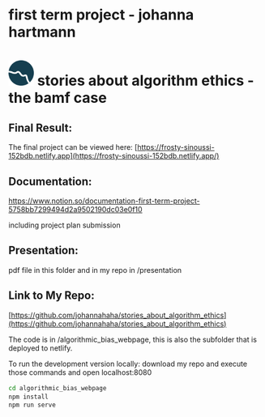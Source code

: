 # first term project - johanna hartmann
# <img src="logo.png" alt="logo.png" width="50"/> stories about algorithm ethics  - the bamf case




## Final Result:

The final project can be viewed here: [https://frosty-sinoussi-152bdb.netlify.app](https://frosty-sinoussi-152bdb.netlify.app/)

## Documentation: 

https://www.notion.so/documentation-first-term-project-5758bb7299494d2a9502190dc03e0f10

including project plan submission

## Presentation:

pdf file in this folder and in my repo in /presentation

## Link to My Repo:

[https://github.com/johannahaha/stories_about_algorithm_ethics](https://github.com/johannahaha/stories_about_algorithm_ethics)

The code is in /algorithmic_bias_webpage, this is also the subfolder that is deployed to netlify.

To run the development version locally: download my repo and execute those commands and open localhost:8080

```bash
cd algorithmic_bias_webpage
npm install
npm run serve
```

